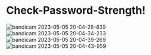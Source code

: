 # Check-Password-Strength!
![bandicam 2023-05-05 20-04-28-839](https://user-images.githubusercontent.com/98160096/236524526-51601c97-0ad1-496c-996b-6603f7e27c56.jpg)
![bandicam 2023-05-05 20-04-34-233](https://user-images.githubusercontent.com/98160096/236524538-c4b2cb40-7758-465f-9e6d-834640edc36e.jpg)
![bandicam 2023-05-05 20-04-39-269](https://user-images.githubusercontent.com/98160096/236524542-f4c0f957-2dc7-4f2b-ba79-a900ae1d115c.jpg)
![bandicam 2023-05-05 20-04-43-959](https://user-images.githubusercontent.com/98160096/236524551-055d2e2b-fc8c-47df-8bda-63d5a34ea501.jpg)
